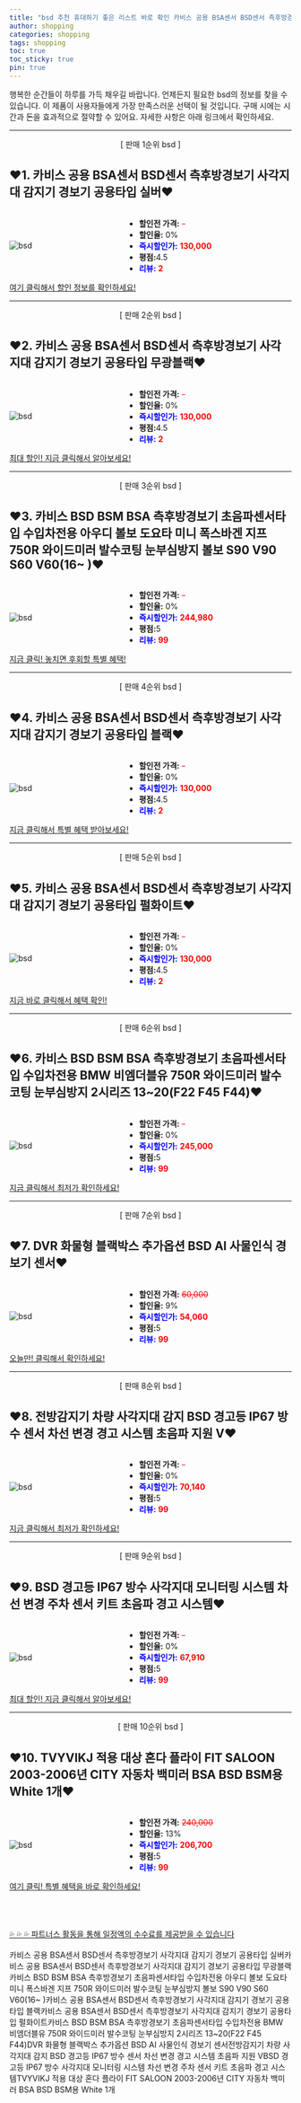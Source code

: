 ```yaml
---
title: "bsd 추천 휴대하기 좋은 리스트 바로 확인 카비스 공용 BSA센서 BSD센서 측후방경보기"
author: shopping
categories: shopping
tags: shopping
toc: true
toc_sticky: true
pin: true
---
```

행복한 순간들이 하루를 가득 채우길 바랍니다. 언제든지 필요한 bsd의 정보를 찾을 수 있습니다. 이 제품이 사용자들에게 가장 만족스러운 선택이 될 것입니다. 구매 시에는 시간과 돈을 효과적으로 절약할 수 있어요. 자세한 사항은 아래 링크에서 확인하세요.

---
<p class="toplist" style="margin: 0 auto; display: block; width: fit-content;">[ 판매 1순위 bsd ]</p>

<h2><strong>❤️1. 카비스 공용 BSA센서 BSD센서 측후방경보기 사각지대 감지기 경보기 공용타입 실버❤️</strong></h2>

<div style="display: flex; align-items: center;">
    <div style="flex: 0.4;">
        <img src="https://thumbnail6.coupangcdn.com/thumbnails/remote/230x230ex/image/vendor_inventory/9834/873088f5716da1e3a18c8d9332904535fe3efda4fe8da108f329455fc9be.jpg" alt="bsd" style="max-width: 100%;">
    </div>
    <div style="flex: 0.6; margin-left: 10px;">
        <ul>
            <li><strong>할인전 가격:</strong> <del style="color: red;">-</del></li>
            <li><strong>할인율:</strong> 0%</li>
            <li><span style='color:blue'><strong>즉시할인가:</strong></span> <span style='color:red'><strong>130,000</strong></span></li>
            <li><strong>평점:</strong>4.5</li>
            <li><span style='color:blue'><strong>리뷰:</strong></span> <span style='color:red'><strong>2</strong></span></li>
        </ul>
    </div>
</div>
<div class="center">
    <a href="https://William4Davisa.github.io?lptag=AF9450613&subid=githubio&pageKey=6847876932&traceid=V0-153&itemId=16302915140&vendorItemId=83495230787" class="myButton">
        여기 클릭해서 할인 정보를 확인하세요!
    </a>
</div>


---
<p class="toplist" style="margin: 0 auto; display: block; width: fit-content;">[ 판매 2순위 bsd ]</p>

<h2><strong>❤️2. 카비스 공용 BSA센서 BSD센서 측후방경보기 사각지대 감지기 경보기 공용타입 무광블랙❤️</strong></h2>

<div style="display: flex; align-items: center;">
    <div style="flex: 0.4;">
        <img src="https://thumbnail6.coupangcdn.com/thumbnails/remote/230x230ex/image/vendor_inventory/9834/873088f5716da1e3a18c8d9332904535fe3efda4fe8da108f329455fc9be.jpg" alt="bsd" style="max-width: 100%;">
    </div>
    <div style="flex: 0.6; margin-left: 10px;">
        <ul>
            <li><strong>할인전 가격:</strong> <del style="color: red;">-</del></li>
            <li><strong>할인율:</strong> 0%</li>
            <li><span style='color:blue'><strong>즉시할인가:</strong></span> <span style='color:red'><strong>130,000</strong></span></li>
            <li><strong>평점:</strong>4.5</li>
            <li><span style='color:blue'><strong>리뷰:</strong></span> <span style='color:red'><strong>2</strong></span></li>
        </ul>
    </div>
</div>
<div class="center">
    <a href="https://William4Davisa.github.io?lptag=AF9450613&subid=githubio&pageKey=6847876932&traceid=V0-153&itemId=16302915139&vendorItemId=83495230781" class="myButton">
        최대 할인! 지금 클릭해서 알아보세요!
    </a>
</div>


---
<p class="toplist" style="margin: 0 auto; display: block; width: fit-content;">[ 판매 3순위 bsd ]</p>

<h2><strong>❤️3. 카비스 BSD BSM BSA 측후방경보기 초음파센서타입 수입차전용 아우디 볼보 도요타 미니 폭스바겐 지프 750R 와이드미러 발수코팅 눈부심방지 볼보 S90 V90 S60 V60(16~ )❤️</strong></h2>

<div style="display: flex; align-items: center;">
    <div style="flex: 0.4;">
        <img src="https://thumbnail8.coupangcdn.com/thumbnails/remote/230x230ex/image/vendor_inventory/f5af/f8c3779f8c7decd954e5d8552ef1410a341ebd2e49a887802b86440465b6.JPG" alt="bsd" style="max-width: 100%;">
    </div>
    <div style="flex: 0.6; margin-left: 10px;">
        <ul>
            <li><strong>할인전 가격:</strong> <del style="color: red;">-</del></li>
            <li><strong>할인율:</strong> 0%</li>
            <li><span style='color:blue'><strong>즉시할인가:</strong></span> <span style='color:red'><strong>244,980</strong></span></li>
            <li><strong>평점:</strong>5</li>
            <li><span style='color:blue'><strong>리뷰:</strong></span> <span style='color:red'><strong>99</strong></span></li>
        </ul>
    </div>
</div>
<div class="center">
    <a href="https://William4Davisa.github.io?lptag=AF9450613&subid=githubio&pageKey=8199855903&traceid=V0-153&itemId=23501132577&vendorItemId=90527568167" class="myButton">
        지금 클릭! 놓치면 후회할 특별 혜택!
    </a>
</div>


---
<p class="toplist" style="margin: 0 auto; display: block; width: fit-content;">[ 판매 4순위 bsd ]</p>

<h2><strong>❤️4. 카비스 공용 BSA센서 BSD센서 측후방경보기 사각지대 감지기 경보기 공용타입 블랙❤️</strong></h2>

<div style="display: flex; align-items: center;">
    <div style="flex: 0.4;">
        <img src="https://thumbnail6.coupangcdn.com/thumbnails/remote/230x230ex/image/vendor_inventory/9834/873088f5716da1e3a18c8d9332904535fe3efda4fe8da108f329455fc9be.jpg" alt="bsd" style="max-width: 100%;">
    </div>
    <div style="flex: 0.6; margin-left: 10px;">
        <ul>
            <li><strong>할인전 가격:</strong> <del style="color: red;">-</del></li>
            <li><strong>할인율:</strong> 0%</li>
            <li><span style='color:blue'><strong>즉시할인가:</strong></span> <span style='color:red'><strong>130,000</strong></span></li>
            <li><strong>평점:</strong>4.5</li>
            <li><span style='color:blue'><strong>리뷰:</strong></span> <span style='color:red'><strong>2</strong></span></li>
        </ul>
    </div>
</div>
<div class="center">
    <a href="https://William4Davisa.github.io?lptag=AF9450613&subid=githubio&pageKey=6847876932&traceid=V0-153&itemId=16302915143&vendorItemId=83495230812" class="myButton">
        지금 클릭해서 특별 혜택 받아보세요!
    </a>
</div>


---
<p class="toplist" style="margin: 0 auto; display: block; width: fit-content;">[ 판매 5순위 bsd ]</p>

<h2><strong>❤️5. 카비스 공용 BSA센서 BSD센서 측후방경보기 사각지대 감지기 경보기 공용타입 펄화이트❤️</strong></h2>

<div style="display: flex; align-items: center;">
    <div style="flex: 0.4;">
        <img src="https://thumbnail6.coupangcdn.com/thumbnails/remote/230x230ex/image/vendor_inventory/9834/873088f5716da1e3a18c8d9332904535fe3efda4fe8da108f329455fc9be.jpg" alt="bsd" style="max-width: 100%;">
    </div>
    <div style="flex: 0.6; margin-left: 10px;">
        <ul>
            <li><strong>할인전 가격:</strong> <del style="color: red;">-</del></li>
            <li><strong>할인율:</strong> 0%</li>
            <li><span style='color:blue'><strong>즉시할인가:</strong></span> <span style='color:red'><strong>130,000</strong></span></li>
            <li><strong>평점:</strong>4.5</li>
            <li><span style='color:blue'><strong>리뷰:</strong></span> <span style='color:red'><strong>2</strong></span></li>
        </ul>
    </div>
</div>
<div class="center">
    <a href="https://William4Davisa.github.io?lptag=AF9450613&subid=githubio&pageKey=6847876932&traceid=V0-153&itemId=16302915142&vendorItemId=83495230805" class="myButton">
        지금 바로 클릭해서 혜택 확인!
    </a>
</div>


---
<p class="toplist" style="margin: 0 auto; display: block; width: fit-content;">[ 판매 6순위 bsd ]</p>

<h2><strong>❤️6. 카비스 BSD BSM BSA 측후방경보기 초음파센서타입 수입차전용 BMW 비엠더블유 750R 와이드미러 발수코팅 눈부심방지 2시리즈 13~20(F22 F45 F44)❤️</strong></h2>

<div style="display: flex; align-items: center;">
    <div style="flex: 0.4;">
        <img src="https://thumbnail8.coupangcdn.com/thumbnails/remote/230x230ex/image/vendor_inventory/f5af/f8c3779f8c7decd954e5d8552ef1410a341ebd2e49a887802b86440465b6.JPG" alt="bsd" style="max-width: 100%;">
    </div>
    <div style="flex: 0.6; margin-left: 10px;">
        <ul>
            <li><strong>할인전 가격:</strong> <del style="color: red;">-</del></li>
            <li><strong>할인율:</strong> 0%</li>
            <li><span style='color:blue'><strong>즉시할인가:</strong></span> <span style='color:red'><strong>245,000</strong></span></li>
            <li><strong>평점:</strong>5</li>
            <li><span style='color:blue'><strong>리뷰:</strong></span> <span style='color:red'><strong>99</strong></span></li>
        </ul>
    </div>
</div>
<div class="center">
    <a href="https://William4Davisa.github.io?lptag=AF9450613&subid=githubio&pageKey=8199860277&traceid=V0-153&itemId=23501166766&vendorItemId=90527602901" class="myButton">
        지금 클릭해서 최저가 확인하세요!
    </a>
</div>


---
<p class="toplist" style="margin: 0 auto; display: block; width: fit-content;">[ 판매 7순위 bsd ]</p>

<h2><strong>❤️7. DVR 화물형 블랙박스 추가옵션 BSD AI 사물인식 경보기 센서❤️</strong></h2>

<div style="display: flex; align-items: center;">
    <div style="flex: 0.4;">
        <img src="https://thumbnail9.coupangcdn.com/thumbnails/remote/230x230ex/image/vendor_inventory/8659/c990e8c51eab466500d3ef8a165071b147bbaaf874740ccb5349ef16b02a.jpg" alt="bsd" style="max-width: 100%;">
    </div>
    <div style="flex: 0.6; margin-left: 10px;">
        <ul>
            <li><strong>할인전 가격:</strong> <del style="color: red;">60,000</del></li>
            <li><strong>할인율:</strong> 9%</li>
            <li><span style='color:blue'><strong>즉시할인가:</strong></span> <span style='color:red'><strong>54,060</strong></span></li>
            <li><strong>평점:</strong>5</li>
            <li><span style='color:blue'><strong>리뷰:</strong></span> <span style='color:red'><strong>99</strong></span></li>
        </ul>
    </div>
</div>
<div class="center">
    <a href="https://William4Davisa.github.io?lptag=AF9450613&subid=githubio&pageKey=8008489997&traceid=V0-153&itemId=22333405551&vendorItemId=89378698752" class="myButton">
        오늘만! 클릭해서 확인하세요!
    </a>
</div>


---
<p class="toplist" style="margin: 0 auto; display: block; width: fit-content;">[ 판매 8순위 bsd ]</p>

<h2><strong>❤️8. 전방감지기 차량 사각지대 감지 BSD 경고등 IP67 방수 센서 차선 변경 경고 시스템 초음파 지원 V❤️</strong></h2>

<div style="display: flex; align-items: center;">
    <div style="flex: 0.4;">
        <img src="https://thumbnail6.coupangcdn.com/thumbnails/remote/230x230ex/image/vendor_inventory/58ac/53adc70c3cf7120843b547b50f865a01966ca836cba8dfa07474c8c68eaa.jpg" alt="bsd" style="max-width: 100%;">
    </div>
    <div style="flex: 0.6; margin-left: 10px;">
        <ul>
            <li><strong>할인전 가격:</strong> <del style="color: red;">-</del></li>
            <li><strong>할인율:</strong> 0%</li>
            <li><span style='color:blue'><strong>즉시할인가:</strong></span> <span style='color:red'><strong>70,140</strong></span></li>
            <li><strong>평점:</strong>5</li>
            <li><span style='color:blue'><strong>리뷰:</strong></span> <span style='color:red'><strong>99</strong></span></li>
        </ul>
    </div>
</div>
<div class="center">
    <a href="https://William4Davisa.github.io?lptag=AF9450613&subid=githubio&pageKey=7493802643&traceid=V0-153&itemId=19600817761&vendorItemId=89702659831" class="myButton">
        지금 클릭해서 최저가 확인하세요!
    </a>
</div>


---
<p class="toplist" style="margin: 0 auto; display: block; width: fit-content;">[ 판매 9순위 bsd ]</p>

<h2><strong>❤️9. BSD 경고등 IP67 방수 사각지대 모니터링 시스템 차선 변경 주차 센서 키트 초음파 경고 시스템❤️</strong></h2>

<div style="display: flex; align-items: center;">
    <div style="flex: 0.4;">
        <img src="https://thumbnail10.coupangcdn.com/thumbnails/remote/230x230ex/image/vendor_inventory/b66e/43d40f8de68caf2d3a7707bf7f8f9e33e0e84cf60f7e737ac76a0152511a.jpg" alt="bsd" style="max-width: 100%;">
    </div>
    <div style="flex: 0.6; margin-left: 10px;">
        <ul>
            <li><strong>할인전 가격:</strong> <del style="color: red;">-</del></li>
            <li><strong>할인율:</strong> 0%</li>
            <li><span style='color:blue'><strong>즉시할인가:</strong></span> <span style='color:red'><strong>67,910</strong></span></li>
            <li><strong>평점:</strong>5</li>
            <li><span style='color:blue'><strong>리뷰:</strong></span> <span style='color:red'><strong>99</strong></span></li>
        </ul>
    </div>
</div>
<div class="center">
    <a href="https://William4Davisa.github.io?lptag=AF9450613&subid=githubio&pageKey=7764386834&traceid=V0-153&itemId=20945328888&vendorItemId=90027038173" class="myButton">
        최대 할인! 지금 클릭해서 알아보세요!
    </a>
</div>


---
<p class="toplist" style="margin: 0 auto; display: block; width: fit-content;">[ 판매 10순위 bsd ]</p>

<h2><strong>❤️10. TVYVIKJ 적용 대상 혼다 플라이 FIT SALOON 2003-2006년 CITY 자동차 백미러 BSA BSD BSM용 White 1개❤️</strong></h2>

<div style="display: flex; align-items: center;">
    <div style="flex: 0.4;">
        <img src="https://thumbnail7.coupangcdn.com/thumbnails/remote/230x230ex/image/vendor_inventory/a69d/add91df8f8a0b610027843cbcb51bbb1da927230f196e18459b5c3955f56.png" alt="bsd" style="max-width: 100%;">
    </div>
    <div style="flex: 0.6; margin-left: 10px;">
        <ul>
            <li><strong>할인전 가격:</strong> <del style="color: red;">240,000</del></li>
            <li><strong>할인율:</strong> 13%</li>
            <li><span style='color:blue'><strong>즉시할인가:</strong></span> <span style='color:red'><strong>206,700</strong></span></li>
            <li><strong>평점:</strong>5</li>
            <li><span style='color:blue'><strong>리뷰:</strong></span> <span style='color:red'><strong>99</strong></span></li>
        </ul>
    </div>
</div>
<div class="center">
    <a href="https://William4Davisa.github.io?lptag=AF9450613&subid=githubio&pageKey=8121445932&traceid=V0-153&itemId=23037560051&vendorItemId=90071287742" class="myButton">
        여기 클릭! 특별 혜택을 바로 확인하세요!
    </a>
</div>

<br><br><br>[💦 💦 💦 파트너스 활동을 통해 일정액의 수수료를 제공받을 수 있습니다](https://link.coupang.com/a/bcpT2c)<br><br>카비스 공용 BSA센서 BSD센서 측후방경보기 사각지대 감지기 경보기 공용타입 실버카비스 공용 BSA센서 BSD센서 측후방경보기 사각지대 감지기 경보기 공용타입 무광블랙카비스 BSD BSM BSA 측후방경보기 초음파센서타입 수입차전용 아우디 볼보 도요타 미니 폭스바겐 지프 750R 와이드미러 발수코팅 눈부심방지 볼보 S90 V90 S60 V60(16~ )카비스 공용 BSA센서 BSD센서 측후방경보기 사각지대 감지기 경보기 공용타입 블랙카비스 공용 BSA센서 BSD센서 측후방경보기 사각지대 감지기 경보기 공용타입 펄화이트카비스 BSD BSM BSA 측후방경보기 초음파센서타입 수입차전용 BMW 비엠더블유 750R 와이드미러 발수코팅 눈부심방지 2시리즈 13~20(F22 F45 F44)DVR 화물형 블랙박스 추가옵션 BSD AI 사물인식 경보기 센서전방감지기 차량 사각지대 감지 BSD 경고등 IP67 방수 센서 차선 변경 경고 시스템 초음파 지원 VBSD 경고등 IP67 방수 사각지대 모니터링 시스템 차선 변경 주차 센서 키트 초음파 경고 시스템TVYVIKJ 적용 대상 혼다 플라이 FIT SALOON 2003-2006년 CITY 자동차 백미러 BSA BSD BSM용 White 1개